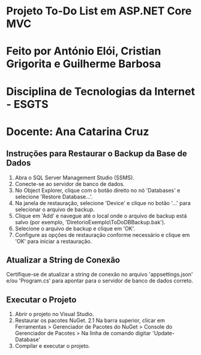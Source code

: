 # Projeto To-Do List em ASP.NET Core MVC

# Feito por António Elói, Cristian Grigorita e Guilherme Barbosa
# Disciplina de Tecnologias da Internet - ESGTS
# Docente: Ana Catarina Cruz

## Instruções para Restaurar o Backup da Base de Dados

1. Abra o SQL Server Management Studio (SSMS).
2. Conecte-se ao servidor de banco de dados.
3. No Object Explorer, clique com o botão direito no nó 'Databases' e selecione 'Restore Database...'.
4. Na janela de restauração, selecione 'Device' e clique no botão '...' para selecionar o arquivo de backup.
5. Clique em 'Add' e navegue até o local onde o arquivo de backup está salvo (por exemplo, 'DiretorioExemplo\ToDoDBBackup.bak').
6. Selecione o arquivo de backup e clique em 'OK'.
7. Configure as opções de restauração conforme necessário e clique em 'OK' para iniciar a restauração.

## Atualizar a String de Conexão

Certifique-se de atualizar a string de conexão no arquivo 'appsettings.json' e/ou 'Program.cs' para apontar para o servidor de banco de dados correto.

## Executar o Projeto

1. Abrir o projeto no Visual Studio.
2. Restaurar os pacotes NuGet.
 2.1 Na barra superior, clicar em Ferramentas > Gerenciador de Pacotes do NuGet > Console do Gerenciador de Pacotes > Na linha de comando digitar 'Update-Database'
3. Compilar e executar o projeto.
